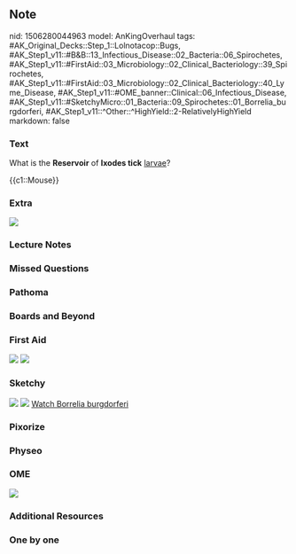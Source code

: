 ## Note
nid: 1506280044963
model: AnKingOverhaul
tags: #AK_Original_Decks::Step_1::Lolnotacop::Bugs, #AK_Step1_v11::#B&B::13_Infectious_Disease::02_Bacteria::06_Spirochetes, #AK_Step1_v11::#FirstAid::03_Microbiology::02_Clinical_Bacteriology::39_Spirochetes, #AK_Step1_v11::#FirstAid::03_Microbiology::02_Clinical_Bacteriology::40_Lyme_Disease, #AK_Step1_v11::#OME_banner::Clinical::06_Infectious_Disease, #AK_Step1_v11::#SketchyMicro::01_Bacteria::09_Spirochetes::01_Borrelia_burgdorferi, #AK_Step1_v11::^Other::^HighYield::2-RelativelyHighYield
markdown: false

### Text
What is the <b>Reservoir</b> of <b>Ixodes tick</b> <u>larvae</u>?
<div>
  {{c1::Mouse}}
</div>

### Extra
<img src="paste-31744103285210.jpg" draggable="false">

### Lecture Notes


### Missed Questions


### Pathoma


### Boards and Beyond


### First Aid
<img src="tmpf7syhulh.png"> <img src="tmp9zv379gk.png">

### Sketchy
<img src="paste-176089364168707.jpg"> <img src=
"paste-8f5a40df3b861962d66491d5fe691959a6201f99.png"> <a href=
"https://dashboard.sketchy.com/study/medical/courses/medical-microbiology/units/medical-microbiology-bacteria/videos/medical-microbiology-bacteria-spirochetes-borrelia-burgdorferi?utm_source=anki&utm_medium=partnership&utm_campaign=february_update&utm_content=medical">
Watch Borrelia burgdorferi</a>

### Pixorize


### Physeo


### OME
<div class="ome-widget">
  <a href=
  "https://onlinemeded.org/spa/infectious-disease?ref=anki"><img src="_OME_AnkiFlashcards_Topic_2.png"></a>
</div>

### Additional Resources


### One by one

